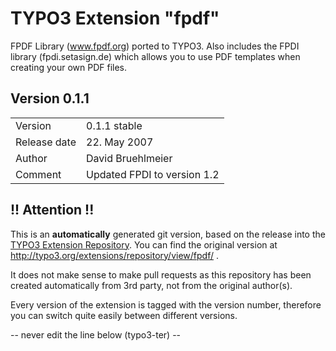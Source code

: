# TYPO3 Extension "fpdf"
FPDF Library (www.fpdf.org) ported to TYPO3. Also includes the FPDI library (fpdi.setasign.de) which allows you to use PDF templates when creating your own PDF files.

## Version 0.1.1




<table>
	<tr><td>Version</td><td>0.1.1 stable</td></tr>
	<tr><td>Release date</td><td>22. May 2007</td></tr>
	<tr><td>Author</td><td>David Bruehlmeier</td></tr>
	<tr><td>Comment</td><td>Updated FPDI to version 1.2</td></tr>
</table>

## !! Attention !!
This is an **automatically** generated git version, based on the release into the [TYPO3 Extension Repository](http://www.typo3.org/extensions/).
You can find the original version at http://typo3.org/extensions/repository/view/fpdf/ .

It does not make sense to make pull requests as this repository has been created automatically from 3rd party, not from the original author(s).

Every version of the extension is tagged with the version number, therefore you can switch quite easily between different versions.


-- never edit the line below (typo3-ter) --